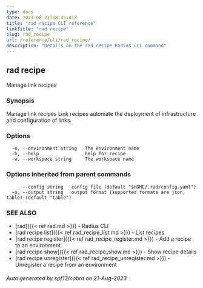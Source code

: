 ```yaml
---
type: docs
date: 2023-08-21T18:45:41Z
title: "rad recipe CLI reference"
linkTitle: "rad recipe"
slug: rad_recipe
url: /reference/cli/rad_recipe/
description: "Details on the rad recipe Radius CLI command"
---
```

## rad recipe

Manage link recipes

### Synopsis

Manage link recipes
		Link recipes automate the deployment of infrastructure and configuration of links.

### Options

```
  -e, --environment string   The environment name
  -h, --help                 help for recipe
  -w, --workspace string     The workspace name
```

### Options inherited from parent commands

```
      --config string   config file (default "$HOME/.rad/config.yaml")
  -o, --output string   output format (supported formats are json, table) (default "table")
```

### SEE ALSO

* [rad]({{< ref rad.md >}})	 - Radius CLI
* [rad recipe list]({{< ref rad_recipe_list.md >}})	 - List recipes
* [rad recipe register]({{< ref rad_recipe_register.md >}})	 - Add a recipe to an environment.
* [rad recipe show]({{< ref rad_recipe_show.md >}})	 - Show recipe details
* [rad recipe unregister]({{< ref rad_recipe_unregister.md >}})	 - Unregister a recipe from an environment

###### Auto generated by spf13/cobra on 21-Aug-2023
